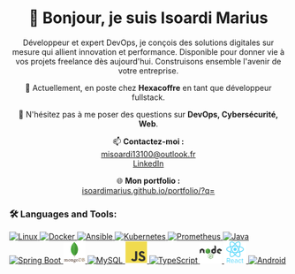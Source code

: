 <h1 align="center">👋 Bonjour, je suis Isoardi Marius</h1>
<p align="center">
Développeur et expert DevOps, je conçois des solutions digitales sur mesure qui allient innovation et performance. Disponible pour donner vie à vos projets freelance dès aujourd'hui. Construisons ensemble l'avenir de votre entreprise.
</p>
<p align="center">
  🔭 Actuellement, en poste chez <strong>Hexacoffre</strong> en tant que développeur fullstack.
</p>
<p align="center">
  💬 N'hésitez pas à me poser des questions sur <strong>DevOps, Cybersécurité, Web</strong>.
</p>
<p align="center">
  📫 <strong>Contactez-moi :</strong> <br/>
  <a href="mailto:misoardi13100@outlook.fr">misoardi13100@outlook.fr</a> <br/>
  <a href="https://www.linkedin.com/in/marius-isoardi-057338233/" target="_blank">LinkedIn</a>
</p>
<p align="center">
  🌐 <strong>Mon portfolio :</strong> <br/>
  <a href="https://isoardimarius.github.io/portfolio-V2=" target="_blank">isoardimarius.github.io/portfolio/?q=</a>
</p>
<h3 align="left">🛠️ Languages and Tools:</h3>
<p align="left">
  <a href="https://www.linux.org/" target="_blank" rel="noreferrer">
    <img src="https://download.logo.wine/logo/Linux/Linux-Logo.wine.png" alt="Linux" width="60" height="50"/>
  </a>
  <a href="https://www.docker.com/" target="_blank" rel="noreferrer">
    <img src="https://upload.wikimedia.org/wikipedia/commons/e/ea/Docker_%28container_engine%29_logo_%28cropped%29.png" alt="Docker" width="60" height="40"/>
  </a>
  <a href="https://www.ansible.com/" target="_blank" rel="noreferrer">
    <img src="https://upload.wikimedia.org/wikipedia/commons/2/24/Ansible_logo.svg" alt="Ansible" width="40" height="40"/>
  </a>
  <a href="https://kubernetes.io/" target="_blank" rel="noreferrer">
    <img src="https://logos-world.net/wp-content/uploads/2023/06/Kubernetes-Symbol.png" alt="Kubernetes" width="60" height="40"/>
  </a>
  <a href="https://prometheus.io/" target="_blank" rel="noreferrer">
    <img src="https://upload.wikimedia.org/wikipedia/commons/thumb/3/38/Prometheus_software_logo.svg/2066px-Prometheus_software_logo.svg.png" alt="Prometheus" width="40" height="40"/>
  </a>
  <a href="https://www.java.com/" target="_blank" rel="noreferrer">
    <img src="https://upload.wikimedia.org/wikipedia/fr/2/2e/Java_Logo.svg" alt="Java" width="40" height="40"/>
  </a>
  <a href="https://spring.io/projects/spring-boot" target="_blank" rel="noreferrer">
    <img src="https://play-lh.googleusercontent.com/K9Jf-N8RWHDw2IZSY_vjSfIVm2X6jGN9riRIAK9nl_BgJxpYK2VQWQl-yPlCtBUTNasw" alt="Spring Boot" width="40" height="40"/>
  </a>
  <a href="https://www.mongodb.com/" target="_blank" rel="noreferrer">
    <img src="https://raw.githubusercontent.com/devicons/devicon/master/icons/mongodb/mongodb-original-wordmark.svg" alt="MongoDB" width="40" height="40"/>
  </a>
  <a href="https://www.mysql.com/" target="_blank" rel="noreferrer">
    <img src="https://upload.wikimedia.org/wikipedia/commons/thumb/0/0a/MySQL_textlogo.svg/2560px-MySQL_textlogo.svg.png" alt="MySQL" width="60" height="40"/>
  </a>
  <a href="https://developer.mozilla.org/en-US/docs/Web/JavaScript" target="_blank" rel="noreferrer">
    <img src="https://raw.githubusercontent.com/devicons/devicon/master/icons/javascript/javascript-original.svg" alt="JavaScript" width="40" height="40"/>
  </a>
  <a href="https://www.typescriptlang.org/" target="_blank" rel="noreferrer">
    <img src="https://icons.veryicon.com/png/o/business/vscode-program-item-icon/typescript.png" alt="TypeScript" width="40" height="40"/>
  </a>
  <a href="https://nodejs.org" target="_blank" rel="noreferrer">
    <img src="https://raw.githubusercontent.com/devicons/devicon/master/icons/nodejs/nodejs-original-wordmark.svg" alt="Node.js" width="40" height="40"/>
  </a>
  <a href="https://reactjs.org/" target="_blank" rel="noreferrer">
    <img src="https://raw.githubusercontent.com/devicons/devicon/master/icons/react/react-original-wordmark.svg" alt="React" width="40" height="40"/>
  </a>
  <a href="https://www.android.com/" target="_blank" rel="noreferrer">
    <img src="https://upload.wikimedia.org/wikipedia/commons/6/66/Android_robot.png" alt="Android" width="40" height="40"/>
  </a>
</p>
